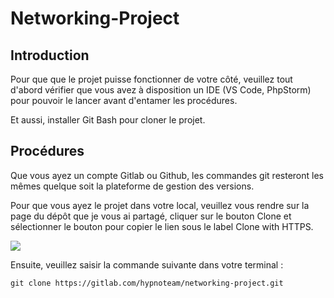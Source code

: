 # Networking-Project



## Introduction

Pour que que le projet puisse fonctionner de votre côté, veuillez tout d'abord vérifier que vous avez
à disposition un IDE (VS Code, PhpStorm) pour pouvoir le lancer avant d'entamer les procédures.

Et aussi, installer Git Bash pour cloner le projet.

## Procédures

Que vous ayez un compte Gitlab ou Github, les commandes git resteront les mêmes quelque soit la plateforme de 
gestion des versions. 

Pour que vous ayez le projet dans votre local, veuillez vous rendre sur la page du dépôt que je vous ai partagé, cliquer sur le bouton Clone et sélectionner le bouton pour copier le lien sous le label Clone with HTTPS.

![](assets/img/reporitory.png)

Ensuite, veuillez saisir la commande suivante dans votre terminal : 

```
git clone https://gitlab.com/hypnoteam/networking-project.git
```
